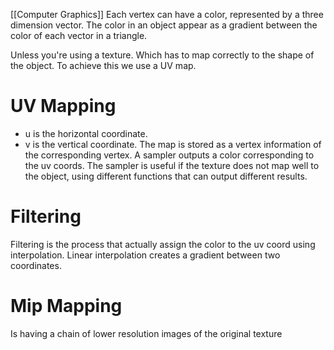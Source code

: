 [[Computer Graphics]]
Each vertex can have a color, represented by a three dimension vector. The color in an object appear as a gradient between the color of each vector in a triangle.

Unless you're using a texture. Which has to map correctly to the shape of the object. To achieve this we use a UV map.

# UV Mapping
- u is the horizontal coordinate.
- v is the vertical coordinate.
The map is stored as a vertex information of the corresponding vertex.
A sampler outputs a color corresponding to the uv coords. 
The sampler is useful if the texture does not map well to the object, using different functions that can output different results.

# Filtering
Filtering is the process that actually assign the color to the uv coord using interpolation.
Linear interpolation creates a gradient between two coordinates.

# Mip Mapping
Is having a chain of lower resolution images of the  original texture 
